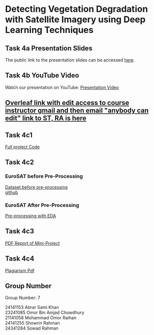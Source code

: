 #   Detecting Vegetation Degradation with Satellite Imagery using Deep Learning Techniques
## Task 4a Presentation Slides 

The public link to the presentation slides can be accessed [here](https://docs.google.com/presentation/d/1njyihYZ3KyDBTQ26UNTkgGRtfV9GyAwt/edit?usp=sharing&ouid=117726703152918855617&rtpof=true&sd=true).

## Task 4b YouTube Video

Watch our presentation on YouTube: [Presentation Video](https://youtu.be/egIcjx9BE8Q?si=30WqFmEd_ZL_EoW0)
## [Overleaf link with edit access to course instructor gmail and then email "anybody can edit" link to ST, RA is here](https://www.overleaf.com/6356732441jmbkxjrmcpcj#7f107e)

## Task 4c1
[Full project Code](https://github.com/showrin20/BracU_Courses/blob/main/CSE424/Task4/cse424_EUROSAT%2BEDA.ipynb)

## Task 4c2
### EuroSAT before Pre-Processing 
 [Dataset before pre-processing](https://paperswithcode.com/dataset/eurosat) <br>
[github](https://github.com/phelber/eurosat)


### EuroSAT After Pre-Processing 

 [Pre-processing with EDA](https://github.com/showrin20/BracU_Courses/blob/main/CSE424/Task4/cse424_EUROSAT%2BEDA.ipynb)

## Task 4c3 
[PDF Report of Mini-Project](https://drive.google.com/file/d/1LY-Q04O0rzbSBjnoYnnuPJeb2vdNlD39/view?usp=sharing)

## Task 4c4
[Plagiarism Pdf](https://drive.google.com/file/d/16zjiNm3jOoHJw7v84ux0zPtdnAAeAxmq/view?usp=sharing)


## Group Number

Group Number: 7

24141153	Abrar Sami Khan	<br>
23241085	Omor Bin Amjad Chowdhury	<br>
21141058	Mohammad Omor Raihan	<br>
24141255	Showrin Rahman	<br>
24341284	Sowad Rahman 
